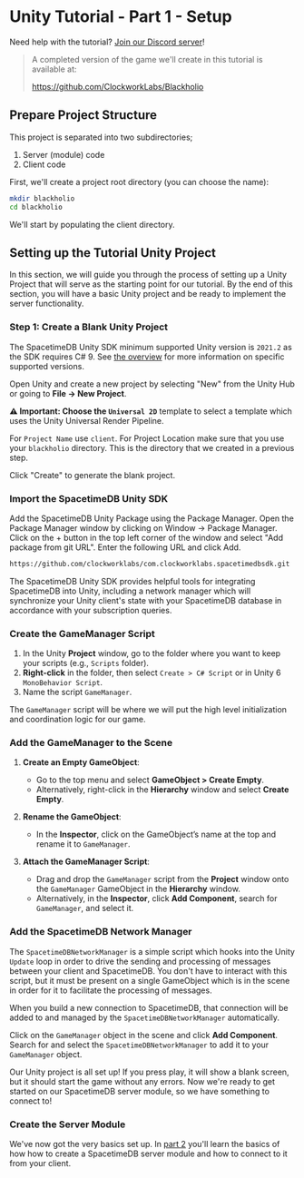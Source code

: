 # Unity Tutorial - Part 1 - Setup

<!-- ![Unity Tutorial Hero Image](./part-1-hero-image.png) -->

Need help with the tutorial? [Join our Discord server](https://discord.gg/spacetimedb)!

> A completed version of the game we'll create in this tutorial is available at:
>
> https://github.com/ClockworkLabs/Blackholio

## Prepare Project Structure

This project is separated into two subdirectories;

1. Server (module) code
2. Client code

First, we'll create a project root directory (you can choose the name):

```bash
mkdir blackholio
cd blackholio
```

We'll start by populating the client directory.

## Setting up the Tutorial Unity Project

In this section, we will guide you through the process of setting up a Unity Project that will serve as the starting point for our tutorial. By the end of this section, you will have a basic Unity project and be ready to implement the server functionality.

### Step 1: Create a Blank Unity Project

The SpacetimeDB Unity SDK minimum supported Unity version is `2021.2` as the SDK requires C# 9. See [the overview](.) for more information on specific supported versions.

Open Unity and create a new project by selecting "New" from the Unity Hub or going to **File -> New Project**.

<!-- ![Unity Hub New Project](./part-1-unity-hub-new-project.jpg) -->

**⚠️ Important: Choose the `Universal 2D`** template to select a template which uses the Unity Universal Render Pipeline.

For `Project Name` use `client`. For Project Location make sure that you use your `blackholio` directory. This is the directory that we created in a previous step.

<!-- ![Universal 2D Template](./part-1-universal-2d-template.png) -->

Click "Create" to generate the blank project.

### Import the SpacetimeDB Unity SDK

Add the SpacetimeDB Unity Package using the Package Manager. Open the Package Manager window by clicking on Window -> Package Manager. Click on the + button in the top left corner of the window and select "Add package from git URL". Enter the following URL and click Add.

```bash
https://github.com/clockworklabs/com.clockworklabs.spacetimedbsdk.git
```

The SpacetimeDB Unity SDK provides helpful tools for integrating SpacetimeDB into Unity, including a network manager which will synchronize your Unity client's state with your SpacetimeDB database in accordance with your subscription queries.

### Create the GameManager Script

1. In the Unity **Project** window, go to the folder where you want to keep your scripts (e.g., `Scripts` folder).
2. **Right-click** in the folder, then select `Create > C# Script` or in Unity 6 `MonoBehavior Script`.
3. Name the script `GameManager`.

The `GameManager` script will be where we will put the high level initialization and coordination logic for our game.

### Add the GameManager to the Scene

1. **Create an Empty GameObject**:
   - Go to the top menu and select **GameObject > Create Empty**.
   - Alternatively, right-click in the **Hierarchy** window and select **Create Empty**.

2. **Rename the GameObject**:
   - In the **Inspector**, click on the GameObject’s name at the top and rename it to `GameManager`.

3. **Attach the GameManager Script**:
   - Drag and drop the `GameManager` script from the **Project** window onto the `GameManager` GameObject in the **Hierarchy** window.
   - Alternatively, in the **Inspector**, click **Add Component**, search for `GameManager`, and select it.

### Add the SpacetimeDB Network Manager

The `SpacetimeDBNetworkManager` is a simple script which hooks into the Unity `Update` loop in order to drive the sending and processing of messages between your client and SpacetimeDB. You don't have to interact with this script, but it must be present on a single GameObject which is in the scene in order for it to facilitate the processing of messages.

When you build a new connection to SpacetimeDB, that connection will be added to and managed by the `SpacetimeDBNetworkManager` automatically.

Click on the `GameManager` object in the scene and click **Add Component**. Search for and select the `SpacetimeDBNetworkManager` to add it to your `GameManager` object.

Our Unity project is all set up! If you press play, it will show a blank screen, but it should start the game without any errors. Now we're ready to get started on our SpacetimeDB server module, so we have something to connect to!

### Create the Server Module

We've now got the very basics set up. In [part 2](part-2) you'll learn the basics of how how to create a SpacetimeDB server module and how to connect to it from your client.